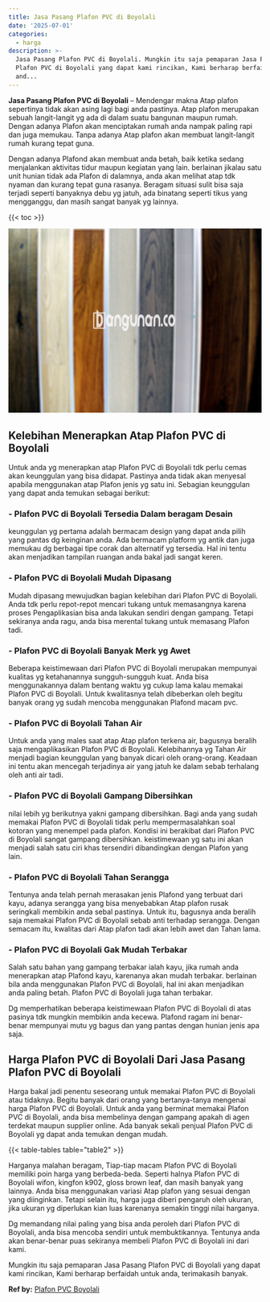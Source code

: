 ```yaml
---
title: Jasa Pasang Plafon PVC di Boyolali
date: '2025-07-01'
categories:
  - harga
description: >-
  Jasa Pasang Plafon PVC di Boyolali. Mungkin itu saja pemaparan Jasa Pasang
  Plafon PVC di Boyolali yang dapat kami rincikan, Kami berharap berfaidah untuk
  and...
---
```


**Jasa Pasang Plafon PVC di Boyolali** – Mendengar makna Atap plafon sepertinya tidak akan asing lagi bagi anda pastinya. Atap plafon merupakan sebuah langit-langit yg ada di dalam suatu bangunan maupun rumah. Dengan adanya Plafon akan menciptakan rumah anda nampak paling rapi dan juga memukau. Tanpa adanya Atap plafon akan membuat langit-langit rumah kurang tepat guna.

Dengan adanya Plafond akan membuat anda betah, baik ketika sedang menjalankan aktivitas tidur maupun kegiatan yang lain. berlainan jikalau satu unit hunian tidak ada Plafon di dalamnya, anda akan melihat atap tdk nyaman dan kurang tepat guna rasanya. Beragam situasi sulit bisa saja terjadi seperti banyaknya debu yg jatuh, ada binatang seperti tikus yang mengganggu, dan masih sangat banyak yg lainnya.

{{< toc >}}

![Jasa Pasang Plafon PVC di Boyolali](/images/flafond-pvc-murah28.png)

## Kelebihan Menerapkan Atap Plafon PVC di Boyolali

Untuk anda yg menerapkan atap Plafon PVC di Boyolali tdk perlu cemas akan keunggulan yang bisa didapat. Pastinya anda tidak akan menyesal apabila menggunakan atap Plafon jenis yg satu ini. Sebagian keunggulan yang dapat anda temukan sebagai berikut:

### \- Plafon PVC di Boyolali Tersedia Dalam beragam Desain

keunggulan yg pertama adalah bermacam design yang dapat anda pilih yang pantas dg keinginan anda. Ada bermacam platform yg antik dan juga memukau dg berbagai tipe corak dan alternatif yg tersedia. Hal ini tentu akan menjadikan tampilan ruangan anda bakal jadi sangat keren.

### \- Plafon PVC di Boyolali Mudah Dipasang

Mudah dipasang mewujudkan bagian kelebihan dari Plafon PVC di Boyolali. Anda tdk perlu repot-repot mencari tukang untuk memasangnya karena proses Pengaplikasian bisa anda lakukan sendiri dengan gampang. Tetapi sekiranya anda ragu, anda bisa merental tukang untuk memasang Plafon tadi.

### \- Plafon PVC di Boyolali Banyak Merk yg Awet

Beberapa keistimewaan dari Plafon PVC di Boyolali merupakan mempunyai kualitas yg ketahanannya sungguh-sungguh kuat. Anda bisa menggunakannya dalam bentang waktu yg cukup lama kalau memakai Plafon PVC di Boyolali. Untuk kwalitasnya telah dibeberkan oleh begitu banyak orang yg sudah mencoba menggunakan Plafond macam pvc.

### \- Plafon PVC di Boyolali Tahan Air

Untuk anda yang males saat atap Atap plafon terkena air, bagusnya beralih saja mengaplikasikan Plafon PVC di Boyolali. Kelebihannya yg Tahan Air menjadi bagian keunggulan yang banyak dicari oleh orang-orang. Keadaan ini tentu akan mencegah terjadinya air yang jatuh ke dalam sebab terhalang oleh anti air tadi.

### \- Plafon PVC di Boyolali Gampang Dibersihkan

nilai lebih yg berikutnya yakni gampang dibersihkan. Bagi anda yang sudah memakai Plafon PVC di Boyolali tidak perlu mempermasalahkan soal kotoran yang menempel pada plafon. Kondisi ini berakibat dari Plafon PVC di Boyolali sangat gampang dibersihkan. keistimewaan yg satu ini akan menjadi salah satu ciri khas tersendiri dibandingkan dengan Plafon yang lain.

### \- Plafon PVC di Boyolali Tahan Serangga

Tentunya anda telah pernah merasakan jenis Plafond yang terbuat dari kayu, adanya serangga yang bisa menyebabkan Atap plafon rusak seringkali membikin anda sebal pastinya. Untuk itu, bagusnya anda beralih saja memakai Plafon PVC di Boyolali sebab anti terhadap serangga. Dengan semacam itu, kwalitas dari Atap plafon tadi akan lebih awet dan Tahan lama.

### \- Plafon PVC di Boyolali Gak Mudah Terbakar

Salah satu bahan yang gampang terbakar ialah kayu, jika rumah anda menerapkan atap Plafond kayu, karenanya akan mudah terbakar. berlainan bila anda menggunakan Plafon PVC di Boyolali, hal ini akan menjadikan anda paling betah. Plafon PVC di Boyolali juga tahan terbakar.

Dg memperhatikan beberapa keistimewaan Plafon PVC di Boyolali di atas pasinya tdk mungkin membikin anda kecewa. Plafond ragam ini benar-benar mempunyai mutu yg bagus dan yang pantas dengan hunian jenis apa saja.

## Harga Plafon PVC di Boyolali Dari Jasa Pasang Plafon PVC di Boyolali

Harga bakal jadi penentu seseorang untuk memakai Plafon PVC di Boyolali atau tidaknya. Begitu banyak dari orang yang bertanya-tanya mengenai harga Plafon PVC di Boyolali. Untuk anda yang berminat memakai Plafon PVC di Boyolali, anda bisa membelinya dengan gampang apakah di agen terdekat maupun supplier online. Ada banyak sekali penjual Plafon PVC di Boyolali yg dapat anda temukan dengan mudah.

{{< table-tables table="table2" >}}

Harganya malahan beragam, Tiap-tiap macam Plafon PVC di Boyolali memiliki poin harga yang berbeda-beda. Seperti halnya Plafon PVC di Boyolali wifon, kingfon k902, gloss brown leaf, dan masih banyak yang lainnya. Anda bisa menggunakan variasi Atap plafon yang sesuai dengan yang diinginkan. Tetapi selain itu, harga juga diberi pengaruh oleh ukuran, jika ukuran yg diperlukan kian luas karenanya semakin tinggi nilai harganya.

Dg memandang nilai paling yang bisa anda peroleh dari Plafon PVC di Boyolali, anda bisa mencoba sendiri untuk membuktikannya. Tentunya anda akan benar-benar puas sekiranya membeli Plafon PVC di Boyolali ini dari kami.

Mungkin itu saja pemaparan Jasa Pasang Plafon PVC di Boyolali yang dapat kami rincikan, Kami berharap berfaidah untuk anda, terimakasih banyak.

**Ref by:** [Plafon PVC Boyolali](https://id.wikipedia.org/wiki/Plafon)
